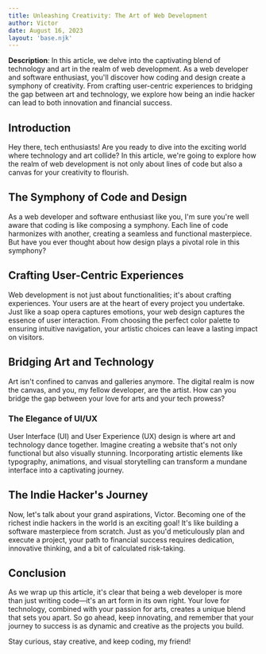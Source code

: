 ```yaml
---
title: Unleashing Creativity: The Art of Web Development
author: Victor
date: August 16, 2023
layout: 'base.njk'
---
```


**Description**: In this article, we delve into the captivating blend of technology and art in the realm of web development. As a web developer and software enthusiast, you'll discover how coding and design create a symphony of creativity. From crafting user-centric experiences to bridging the gap between art and technology, we explore how being an indie hacker can lead to both innovation and financial success.

## Introduction

Hey there, tech enthusiasts! Are you ready to dive into the exciting world where technology and art collide? In this article, we're going to explore how the realm of web development is not only about lines of code but also a canvas for your creativity to flourish.

## The Symphony of Code and Design

As a web developer and software enthusiast like you, I'm sure you're well aware that coding is like composing a symphony. Each line of code harmonizes with another, creating a seamless and functional masterpiece. But have you ever thought about how design plays a pivotal role in this symphony?

## Crafting User-Centric Experiences

Web development is not just about functionalities; it's about crafting experiences. Your users are at the heart of every project you undertake. Just like a soap opera captures emotions, your web design captures the essence of user interaction. From choosing the perfect color palette to ensuring intuitive navigation, your artistic choices can leave a lasting impact on visitors.

## Bridging Art and Technology

Art isn't confined to canvas and galleries anymore. The digital realm is now the canvas, and you, my fellow developer, are the artist. How can you bridge the gap between your love for arts and your tech prowess?

### The Elegance of UI/UX

User Interface (UI) and User Experience (UX) design is where art and technology dance together. Imagine creating a website that's not only functional but also visually stunning. Incorporating artistic elements like typography, animations, and visual storytelling can transform a mundane interface into a captivating journey.

## The Indie Hacker's Journey

Now, let's talk about your grand aspirations, Victor. Becoming one of the richest indie hackers in the world is an exciting goal! It's like building a software masterpiece from scratch. Just as you'd meticulously plan and execute a project, your path to financial success requires dedication, innovative thinking, and a bit of calculated risk-taking.

## Conclusion

As we wrap up this article, it's clear that being a web developer is more than just writing code—it's an art form in its own right. Your love for technology, combined with your passion for arts, creates a unique blend that sets you apart. So go ahead, keep innovating, and remember that your journey to success is as dynamic and creative as the projects you build.

Stay curious, stay creative, and keep coding, my friend!
